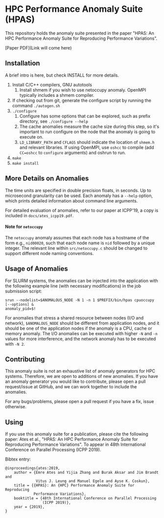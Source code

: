 HPC Performance Anomaly Suite (HPAS)
====================================

This repository holds the anomaly suite presented in the paper "HPAS: An HPC
Performance Anomaly Suite for Reproducing Performance Variations". 

[Paper PDF](Link will come here)

Installation
------------
A brief intro is here, but check INSTALL for more details.
1. Install C/C++ compilers, GNU autotools
    1. Install shmem if you wish to use netoccupy anomaly. OpenMPI typically
       includes a shmem compiler.
2. If checking out from git, generate the configure script by running the
   command `./autogen.sh`
3. `./configure`
    1. Configure has some options that can be explored, such as prefix
       directory, see `./configure --help`
    2. The cache anomalies measure the cache size during this step, so it's
       important to run configure on the node that the anomaly is going to
       execute on.
    3. `LD_LIBRARY_PATH` and `CFLAGS` should indicate the location of `shmem.h` and
       relevant libraries. If using OpenMPI, use `oshcc` to compile (add
       `CC=oshcc` to `configure` arguments) and oshrun to run.
4. `make`
5. `make install`

More Details on Anomalies
-------------------------

The time units are specified in double precision floats, in seconds. Up to
microsecond granularity can be used. Each anomaly has a `--help` option, which
prints detailed information about command line arguments.

For detailed evaluation of anomalies, refer to our paper at ICPP'19, a copy is
included in `docs/ates_icpp19.pdf`.

#### Note for `netoccupy`
The `netoccupy` anomaly assumes that each node has a hostname of the form e.g.,
`nid00020`, such that each node name is `nid` followed by a unique integer. The
relevant line within `src/netoccupy.c` should be changed to support different
node naming conventions.


Usage of Anomalies
------------------

For SLURM systems, the anomalies can be injected into the application with the
following example line (with necessary modifications) in the job submission script:

```
srun --nodelist=$ANOMALOUS_NODE -N 1 -n 1 $PREFIX/bin/hpas cpuoccupy [--options] &
anomaly_pid=$!
```

For anomalies that stress a shared resource between nodes (I/O and network),
`$ANOMALOUS_NODE` should be different from application nodes, and it should be
one of the application nodes if the anomaly is a CPU, cache or memory anomaly.
The I/O anomalies can be executed with higher `-N` and `-n` values for more
interference, and the network anomaly has to be executed with `-N 2`.


Contributing
------------

This anomaly suite is not an exhaustive list of anomaly generators for HPC
systems. Therefore, we are open to additions of new anomalies. If you have an
anomaly generator you would like to contribute, please open a pull request/issue
at GitHub, and we can work together to include the anomalies.

For any bugs/problems, please open a pull request if you have a fix, issue
otherwise.

Using
-----

If you use this anomaly suite for a publication, please cite the following
paper: Ates et al., "HPAS: An HPC Performance Anomaly Suite for Reproducing
Performance Variations". To appear in 48th International Conference on Parallel
Processing (ICPP 2019).

Bibtex entry:
```
@inproceedings{ates:2019,
    author = {Emre Ates and Yijia Zhang and Burak Aksar and Jim Brandt and
              Vitus J. Leung and Manuel Egele and Ayse K. Coskun},
    title = {{HPAS}: An {HPC} Performance Anomaly Suite for Reproducing
             Performance Variations},
    booktitle = {48th International Conference on Parallel Processing
                 (ICPP 2019)},
    year = {2019},
}
```
